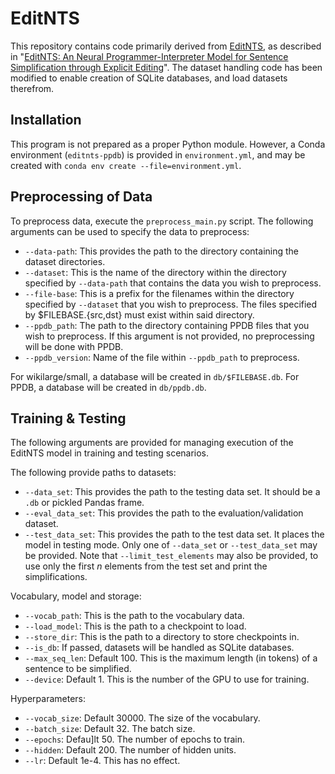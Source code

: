 # EditNTS

This repository contains code primarily derived from
[EditNTS](https://github.com/yuedongP/EditNTS), as described in
"[EditNTS: An Neural Programmer-Interpreter Model for Sentence
Simplification through Explicit
Editing](https://arxiv.org/abs/1906.08104)".  The dataset handling
code has been modified to enable creation of SQLite databases, and
load datasets therefrom.

## Installation

This program is not prepared as a proper Python module.  However, a
Conda environment (`editnts-ppdb`) is provided in `environment.yml`,
and may be created with `conda env create --file=environment.yml`.

## Preprocessing of Data

To preprocess data, execute the `preprocess_main.py` script. The following
arguments can be used to specify the data to preprocess:

 - `--data-path`: This provides the path to the directory containing the dataset
   directories.
 - `--dataset`: This is the name of the directory within the directory specified
   by `--data-path` that contains the data you wish to preprocess.
 - `--file-base`: This is a prefix for the filenames within the directory
   specified by `--dataset` that you wish to preprocess. The files specified by
$FILEBASE.{src,dst} must exist within said directory.
 - `--ppdb_path`: The path to the directory containing PPDB files that you wish
   to preprocess. If this argument is not provided, no preprocessing will be
done with PPDB.
 - `--ppdb_version`: Name of the file within `--ppdb_path` to preprocess.

For wikilarge/small, a database will be created in `db/$FILEBASE.db`. For PPDB,
a database will be created in `db/ppdb.db`.

## Training & Testing

The following arguments are provided for managing execution of the
EditNTS model in training and testing scenarios.

The following provide paths to datasets:

 - `--data_set`: This provides the path to the testing data set.  It
   should be a `.db` or pickled Pandas frame.
 - `--eval_data_set`: This provides the path to the
   evaluation/validation dataset.
 - `--test_data_set`: This provides the path to the test data set.  It
   places the model in testing mode.  Only one of `--data_set` or
   `--test_data_set` may be provided.  Note that
   `--limit_test_elements` may also be provided, to use only the first
   $n$ elements from the test set and print the simplifications.

Vocabulary, model and storage:

 - `--vocab_path`: This is the path to the vocabulary data.
 - `--load_model`: This is the path to a checkpoint to load.
 - `--store_dir`: This is the path to a directory to store checkpoints
   in.
 - `--is_db`: If passed, datasets will be handled as SQLite databases.
 - `--max_seq_len`: Default 100.  This is the maximum length (in
   tokens) of a sentence to be simplified.
 - `--device`: Default 1.  This is the number of the GPU to use for
   training.

Hyperparameters:

 - `--vocab_size`: Default 30000.  The size of the vocabulary.
 - `--batch_size`: Default 32.  The batch size.
 - `--epochs`: Defau]lt 50.  The number of epochs to train.
 - `--hidden`: Default 200. The number of hidden units.
 - `--lr`: Default 1e-4.  This has no effect.

